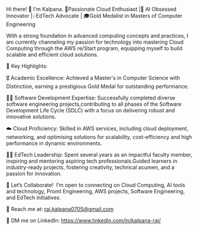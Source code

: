 Hi there! 👋 I'm Kalpana.
🚀Passionate Cloud Enthusiast |🤖 AI Obsessed Innovator |💡EdTech Advocate | 🎓Gold Medalist in Masters of Computer Engineering

With a strong foundation in advanced computing concepts and practices,
I am currently channeling my passion for technology into mastering Cloud Computing through the AWS re/Start program,
equipping myself to build scalable and efficient cloud solutions.

🌟 Key Highlights:

🎖️ Academic Excellence: Achieved a Master's in Computer Science with Distinction, earning a prestigious Gold Medal for outstanding performance.

👩‍💻 Software Development Expertise: Successfully completed diverse software engineering projects,contributing to all phases of the Software Development Life Cycle (SDLC) with a focus on delivering robust and innovative solutions.

☁️ Cloud Proficiency: Skilled in AWS services, including cloud deployment, networking, and optimising solutions for scalability, cost-efficiency and high performance in dynamic environments.

👩‍🏫 EdTech Leadership: Spent several years as an impactful faculty member, inspiring and mentoring aspiring tech professionals.Guided learners in industry-ready projects, fostering creativity, technical acumen, and a passion for innovation.

💬 Let’s Collaborate!  I’m open to connecting on Cloud Computing, AI tools and technology, Promt Engineering, AWS projects, Software Engineering, and EdTech initiatives.

📩 Reach me at: raj.kalpana0705@gmail.com

💼 DM me on LinkedIn: https://www.linkedin.com/in/kalpana-raj/

